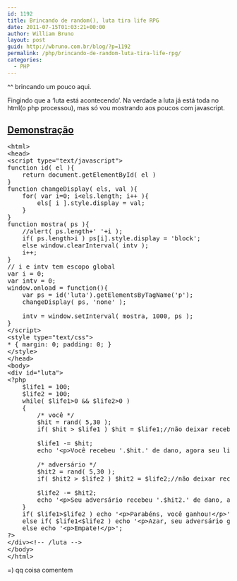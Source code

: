 ```yaml
---
id: 1192
title: Brincando de random(), luta tira life RPG
date: 2011-07-15T01:03:21+00:00
author: William Bruno
layout: post
guid: http://wbruno.com.br/blog/?p=1192
permalink: /php/brincando-de-random-luta-tira-life-rpg/
categories:
  - PHP
---
```

^^ brincando um pouco aqui.

Fingindo que a &#8216;luta está acontecendo&#8217;. Na verdade a luta já está toda no html(o php processou), mas só vou mostrando aos poucos com javascript.

<!--more-->

## <a href="/scripts/rpg.php" target="_blank">Demonstração</a>

<pre name="code" class="html">&lt;html>
&lt;head>
&lt;script type="text/javascript">
function id( el ){
	return document.getElementById( el )
}
function changeDisplay( els, val ){
	for( var i=0; i&lt;els.length; i++ ){
		els[ i ].style.display = val;
	}	
}
function mostra( ps ){
	//alert( ps.length+' '+i );
	if( ps.length>i ) ps[i].style.display = 'block';
	else window.clearInterval( intv );
	i++;
}
// i e intv tem escopo global
var i = 0;
var intv = 0;
window.onload = function(){
	var ps = id('luta').getElementsByTagName('p');
	changeDisplay( ps, 'none' );
	
	intv = window.setInterval( mostra, 1000, ps );
}
&lt;/script>
&lt;style type="text/css">
* { margin: 0; padding: 0; }
&lt;/style>
&lt;/head>
&lt;body>
&lt;div id="luta">
&lt;?php
	$life1 = 100;
	$life2 = 100;
	while( $life1>0 && $life2>0 )
	{
		/* você */
		$hit = rand( 5,30 );
		if( $hit > $life1 ) $hit = $life1;//não deixar receber mais dano do o life
			
		$life1 -= $hit;
		echo '&lt;p>Você recebeu '.$hit.' de dano, agora seu life é: '.$life1.'&lt;/p>';
		
		/* adversário */
		$hit2 = rand( 5,30 );
		if( $hit2 > $life2 ) $hit2 = $life2;//não deixar receber mais dano do o life
			
		$life2 -= $hit2;
		echo '&lt;p>Seu adversário recebeu '.$hit2.' de dano, agora o life dele é: '.$life2.'&lt;/p>&lt;br />';
	}
	if( $life1>$life2 ) echo '&lt;p>Parabéns, você ganhou!&lt;/p>';
	else if( $life1&lt;$life2 ) echo '&lt;p>Azar, seu adversário ganhou&lt;/p>';
	else echo '&lt;p>Empate!&lt;/p>';
?>
&lt;/div>&lt;!-- /luta -->
&lt;/body>
&lt;/html>
</pre>

=) qq coisa comentem
